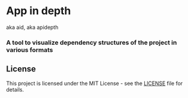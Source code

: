 # App in depth
aka aid, aka apidepth

### A tool to visualize dependency structures of the project in various formats


## License

This project is licensed under the MIT License - see the [LICENSE](./LICENSE) file for details.